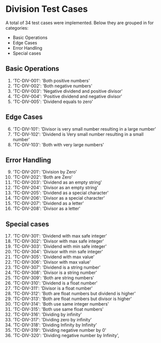 # Division Test Cases

A total of 34 test cases were implemented. Below they are grouped in for categories:
- Basic Operations
- Edge Cases
- Error Handling 
- Special cases


## Basic Operations

1. 'TC-DIV-001': 'Both positive numbers'
2. 'TC-DIV-002': 'Both negative numbers'
3. 'TC-DIV-003': 'Negative dividend and positive divisor'
4. 'TC-DIV-004': 'Positive dividend and negative divisor'
5. 'TC-DIV-005': 'Dividend equals to zero'


## Edge Cases

6. 'TC-DIV-101': 'Divisor is very small number resulting in a large number'
7. 'TC-DIV-102': 'Dividend is Very small number resulting in a small number'
8. 'TC-DIV-103': 'Both with very large numbers'


## Error Handling

9. 'TC-DIV-201': 'Division by Zero'
10. 'TC-DIV-202': 'Both are Zero'
11. 'TC-DIV-203': 'Dividend as an empty string'
12. 'TC-DIV-204': 'Divisor as an empty string'
13. 'TC-DIV-205': 'Dividend as a special character'
14. 'TC-DIV-206': 'Divisor as a special character'
15. 'TC-DIV-207': 'Dividend as a letter'
16. 'TC-DIV-208': 'Divisor as a letter'

## Special cases

17. 'TC-DIV-301': 'Dividend with max safe integer'
18. 'TC-DIV-302': 'Divisor with max safe integer'
19. 'TC-DIV-303': 'Dividend with min safe integer'
20. 'TC-DIV-304': 'Divisor with min safe integer'
21. 'TC-DIV-305': 'Dividend with max value'
22. 'TC-DIV-306': 'Divisor with max value'
23. 'TC-DIV-307': 'Dividend is a string number'
24. 'TC-DIV-308': 'Divisor is a string number'
25. 'TC-DIV-309': 'Both are string numbers'
26. 'TC-DIV-310': 'Dividend is a float number'
27. 'TC-DIV-311': 'Divisor is a float number'
28. 'TC-DIV-312': 'Both are float numbers but dividend is higher'
29. 'TC-DIV-313': 'Both are float numbers but divisor is higher'
30. 'TC-DIV-314': 'Both use same integer numbers'
31. 'TC-DIV-315': 'Both use same float numbers'
32. 'TC-DIV-316': 'Dividing by infinity'
33. 'TC-DIV-317': 'Dividing zero by infinity'
34. 'TC-DIV-318': 'Dividing Infinity by Infinity'
35. 'TC-DIV-319': 'Dividing negative number by 0'
36. 'TC-DIV-320': 'Dividing negative number by Infinity',

